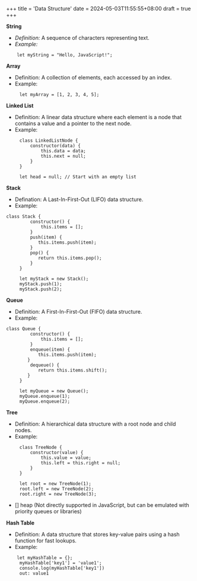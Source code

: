 +++
title = 'Data Structure'
date = 2024-05-03T11:55:55+08:00
draft = true
+++

**String**
- _Definition:_ A sequence of characters representing text.
- _Example:_
```
    let myString = "Hello, JavaScript!";
```

**Array**
- Definition: A collection of elements, each accessed by an index.
- Example:
```
     let myArray = [1, 2, 3, 4, 5];
```

**Linked List**
- Definition: A linear data structure where each element is a node that contains a value and a pointer to the next node. 
- Example:
```
     class LinkedListNode {
         constructor(data) {
             this.data = data;
             this.next = null;
         }
     }

     let head = null; // Start with an empty list
```
**Stack**
- Defination: A Last-In-First-Out (LIFO) data structure.
- Example:
```
class Stack {
         constructor() {
             this.items = [];
         }
         push(item) { 
            this.items.push(item); 
         }
         pop() { 
            return this.items.pop(); 
         }
     }

     let myStack = new Stack();
     myStack.push(1);
     myStack.push(2);
```
    
**Queue**
- Definition: A First-In-First-Out (FIFO) data structure.
- Example:
```
class Queue {
         constructor() {
             this.items = [];
         }
         enqueue(item) { 
            this.items.push(item); 
        }
         dequeue() { 
            return this.items.shift(); 
        }
     }

     let myQueue = new Queue();
     myQueue.enqueue(1);
     myQueue.enqueue(2);
```
**Tree**
- Definition: A hierarchical data structure with a root node and child nodes.
- Example:
```
     class TreeNode {
         constructor(value) {
             this.value = value;
             this.left = this.right = null;
         }
     }

     let root = new TreeNode(1);
     root.left = new TreeNode(2);
     root.right = new TreeNode(3);
```

- [] heap
(Not directly supported in JavaScript, but can be emulated with priority queues or libraries)

**Hash Table**
- Definition: A data structure that stores key-value pairs using a hash function for fast lookups.
- Example:
```
    let myHashTable = {};
     myHashTable['key1'] = 'value1';
     console.log(myHashTable['key1'])
     out: value1
```
